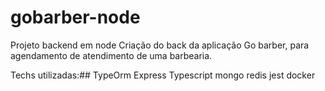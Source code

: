 # gobarber-node ####

Projeto backend em node
Criação do back da aplicação Go barber, para agendamento de atendimento de uma barbearia.

Techs utilizadas:##
TypeOrm
Express
Typescript
mongo
redis
jest
docker

